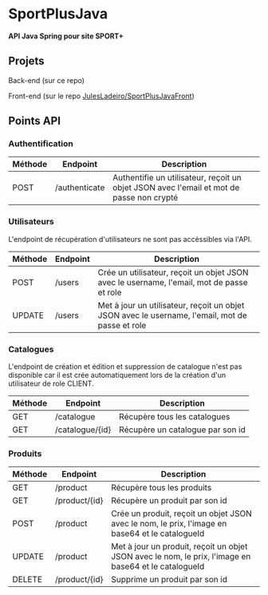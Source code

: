 # SportPlusJava

**API Java Spring pour site SPORT+**

## Projets

Back-end (sur ce repo)

Front-end (sur le repo [JulesLadeiro/SportPlusJavaFront](https://github.com/JulesLadeiro/SportPlusJavaFront))

## Points API

### Authentification

| Méthode | Endpoint      | Description                                                                              |
| ------- | ------------- | ---------------------------------------------------------------------------------------- |
| POST    | /authenticate | Authentifie un utilisateur, reçoit un objet JSON avec l'email et mot de passe non crypté |

### Utilisateurs

L'endpoint de récupération d'utilisateurs ne sont pas accéssibles via l'API.

| Méthode | Endpoint | Description                                                                                     |
| ------- | -------- | ----------------------------------------------------------------------------------------------- |
| POST    | /users   | Crée un utilisateur, reçoit un objet JSON avec le username, l'email, mot de passe et role       |
| UPDATE  | /users   | Met à jour un utilisateur, reçoit un objet JSON avec le username, l'email, mot de passe et role |

### Catalogues

L'endpoint de création et édition et suppression de catalogue n'est pas disponible car il est crée automatiquement lors de la création d'un utilisateur de role CLIENT.

| Méthode | Endpoint        | Description                      |
| ------- | --------------- | -------------------------------- |
| GET     | /catalogue      | Récupère tous les catalogues     |
| GET     | /catalogue/{id} | Récupère un catalogue par son id |

### Produits

| Méthode | Endpoint      | Description                                                                                           |
| ------- | ------------- | ----------------------------------------------------------------------------------------------------- |
| GET     | /product      | Récupère tous les produits                                                                            |
| GET     | /product/{id} | Récupère un produit par son id                                                                        |
| POST    | /product      | Crée un produit, reçoit un objet JSON avec le nom, le prix, l'image en base64 et le catalogueId       |
| UPDATE  | /product      | Met à jour un produit, reçoit un objet JSON avec le nom, le prix, l'image en base64 et le catalogueId |
| DELETE  | /product/{id} | Supprime un produit par son id                                                                        |